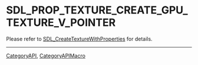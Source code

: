 # SDL_PROP_TEXTURE_CREATE_GPU_TEXTURE_V_POINTER

Please refer to [SDL_CreateTextureWithProperties](SDL_CreateTextureWithProperties) for details.

----
[CategoryAPI](CategoryAPI), [CategoryAPIMacro](CategoryAPIMacro)

